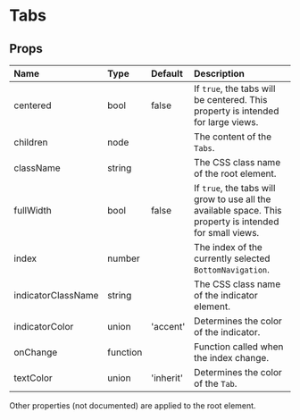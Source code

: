Tabs
====



Props
-----


| Name | Type | Default | Description |
|:-----|:-----|:-----|:-----|
| centered | bool | false |  If `true`, the tabs will be centered. This property is intended for large views. |
| children | node |  |  The content of the `Tabs`. |
| className | string |  |  The CSS class name of the root element. |
| fullWidth | bool | false |  If `true`, the tabs will grow to use all the available space. This property is intended for small views. |
| index | number |  |  The index of the currently selected `BottomNavigation`. |
| indicatorClassName | string |  |  The CSS class name of the indicator element. |
| indicatorColor | union | 'accent' |  Determines the color of the indicator. |
| onChange | function |  |  Function called when the index change. |
| textColor | union | 'inherit' |  Determines the color of the `Tab`. |

Other properties (not documented) are applied to the root element.
